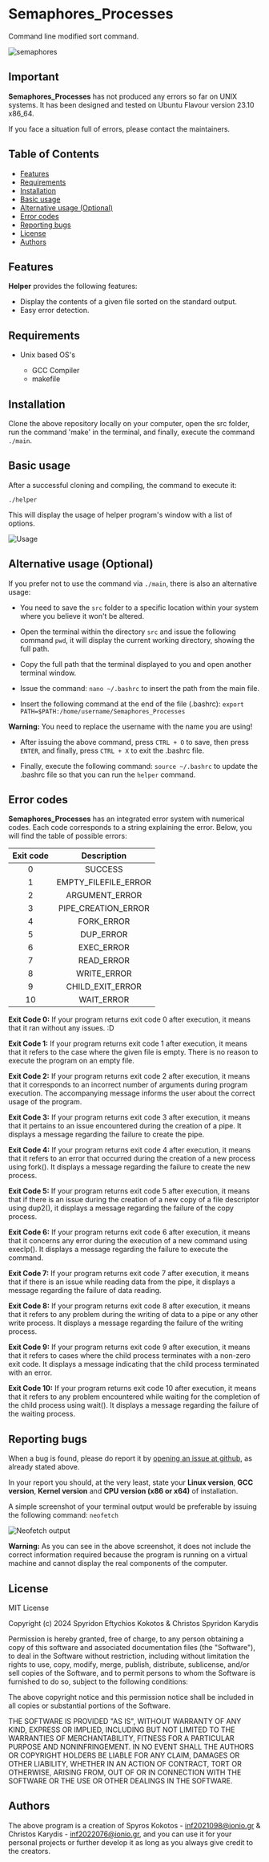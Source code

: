 # Semaphores_Processes

Command line modified sort command.

![semaphores](https://skokotos.com/images/semaphores.png)

## Important

**Semaphores_Processes** has not produced any errors so far on UNIX systems. It has been designed and tested on Ubuntu Flavour version 23.10 x86_64.

If you face a situation full of errors, please contact the maintainers. 

## Table of Contents
<!-- vim-markdown-toc Marked -->

* [Features](#features)
* [Requirements](#requirements)
* [Installation](#installation)
* [Basic usage](#basic-usage)
* [Alternative usage (Optional)](#alternative-usage-optional)
* [Error codes](#error-codes)
* [Reporting bugs](#reporting-bugs)
* [License](#license)
* [Authors](#authors)

<!-- vim-markdown-toc -->

## Features

**Helper** provides the following features:

 - Display the contents of a given file sorted on the standard output.
 -  Easy error detection.
 
## Requirements
* Unix based OS's

  - GCC Compiler
  - makefile

## Installation

Clone the above repository locally on your computer, open the src folder, run the command 'make' in the terminal, and finally, execute the command `./main`.

## Basic usage

After a successful cloning and compiling, the command to execute it:

    ./helper

This will display the usage of helper program's window with a list of options.

![Usage](https://skokotos.com/images/usage3.png)

## Alternative usage (Optional)

If you prefer not to use the command via `./main`, there is also an alternative usage:

  - You need to save the `src` folder to a specific location within your system where you believe it won't be altered.

  - Open the terminal within the directory `src` and issue the following command `pwd`, it will display the current working directory, showing the full path.

  - Copy the full path that the terminal displayed to you and open another terminal window.

  - Issue the command: `nano ~/.bashrc` to insert the path from the main file.

  - Insert the following command at the end of the file (.bashrc): `export PATH=$PATH:/home/username/Semaphores_Processes`

**Warning:** You need to replace the username with the name you are using!

  - After issuing the above command, press `CTRL + O` to save, then press `ENTER`, and finally, press `CTRL + X` to exit the .bashrc file.

  - Finally, execute the following command: `source ~/.bashrc` to update the .bashrc file so that you can run the `helper` command.

## Error codes

**Semaphores_Processes** has an integrated error system with numerical codes. Each code corresponds to a string explaining the error. Below, you will find the table of possible errors:

| Exit code | Description |
| :---------: |  :---------:  |
|     0     |   SUCCESS   |
|     1     |EMPTY_FILEFILE_ERROR|
|     2     |ARGUMENT_ERROR|
|     3     |PIPE_CREATION_ERROR|
|     4     |FORK_ERROR|
|     5     |DUP_ERROR|
|     6     |EXEC_ERROR|
|     7     |READ_ERROR|
|     8     |WRITE_ERROR|
|     9     |CHILD_EXIT_ERROR|
|    10     |WAIT_ERROR|

**Exit Code 0:** If your program returns exit code 0 after execution, it means that it ran without any issues. :D

**Exit Code 1:** If your program returns exit code 1 after execution, it means that it refers to the case where the given file is empty. There is no reason to execute the program on an empty file.

**Exit Code 2:** If your program returns exit code 2 after execution, it means that it corresponds to an incorrect number of arguments during program execution. The accompanying message informs the user about the correct usage of the program.

**Exit Code 3:** If your program returns exit code 3 after execution, it means that it pertains to an issue encountered during the creation of a pipe. It displays a message regarding the failure to create the pipe.

**Exit Code 4:** If your program returns exit code 4 after execution, it means that it refers to an error that occurred during the creation of a new process using fork(). It displays a message regarding the failure to create the new process.

**Exit Code 5:** If your program returns exit code 5 after execution, it means that if there is an issue during the creation of a new copy of a file descriptor using dup2(), it displays a message regarding the failure of the copy process.

**Exit Code 6:** If your program returns exit code 6 after execution, it means that it concerns any error during the execution of a new command using execlp(). It displays a message regarding the failure to execute the command.

**Exit Code 7:** If your program returns exit code 7 after execution, it means that if there is an issue while reading data from the pipe, it displays a message regarding the failure of data reading.

**Exit Code 8:** If your program returns exit code 8 after execution, it means that it refers to any problem during the writing of data to a pipe or any other write process. It displays a message regarding the failure of the writing process.

**Exit Code 9:** If your program returns exit code 9 after execution, it means that it refers to cases where the child process terminates with a non-zero exit code. It displays a message indicating that the child process terminated with an error.

**Exit Code 10:** If your program returns exit code 10 after execution, it means that it refers to any problem encountered while waiting for the completion of the child process using wait(). It displays a message regarding the failure of the waiting process.

## Reporting bugs


When a bug is found, please do report it by [opening an issue at github](https://github.com/Greekforce1821/Semaphores_Processes/issues), as already stated above.

In your report you should, at the very least, state your **Linux version**, **GCC version**, **Kernel version** and **CPU version (x86 or x64)** of installation.

A simple screenshot of your terminal output would be preferable by issuing the following command: `neofetch`

![Neofetch output](https://skokotos.com/images/neofetch.png)

**Warning:** As you can see in the above screenshot, it does not include the correct information required because the program is running on a virtual machine and cannot display the real components of the computer.


## License

MIT License

Copyright (c) 2024 Spyridon Eftychios Kokotos & Christos Spyridon Karydis

Permission is hereby granted, free of charge, to any person obtaining a copy
of this software and associated documentation files (the "Software"), to deal
in the Software without restriction, including without limitation the rights
to use, copy, modify, merge, publish, distribute, sublicense, and/or sell
copies of the Software, and to permit persons to whom the Software is
furnished to do so, subject to the following conditions:

The above copyright notice and this permission notice shall be included in all
copies or substantial portions of the Software.

THE SOFTWARE IS PROVIDED "AS IS", WITHOUT WARRANTY OF ANY KIND, EXPRESS OR
IMPLIED, INCLUDING BUT NOT LIMITED TO THE WARRANTIES OF MERCHANTABILITY,
FITNESS FOR A PARTICULAR PURPOSE AND NONINFRINGEMENT. IN NO EVENT SHALL THE
AUTHORS OR COPYRIGHT HOLDERS BE LIABLE FOR ANY CLAIM, DAMAGES OR OTHER
LIABILITY, WHETHER IN AN ACTION OF CONTRACT, TORT OR OTHERWISE, ARISING FROM,
OUT OF OR IN CONNECTION WITH THE SOFTWARE OR THE USE OR OTHER DEALINGS IN THE
SOFTWARE.


## Authors

The above program is a creation of Spyros Kokotos - inf2021098@ionio.gr & Christos Karydis - inf2022076@ionio.gr, and you can use it for your personal projects or further develop it as long as you always give credit to the creators.



